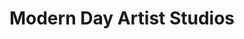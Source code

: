 ---
title: "Modern Day Artist Studios"
url: /mississauga/modern-day-artist-studios/
shop: Friseur
---